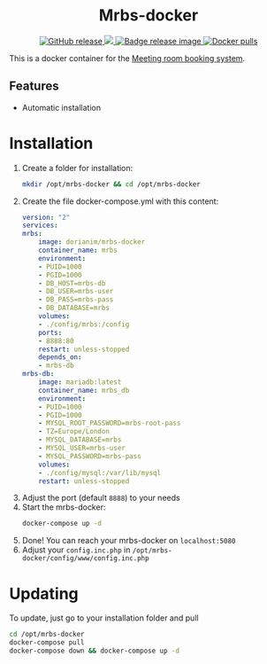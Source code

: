 <h1 align="center">
    Mrbs-docker
</h1>

<p align="center">
    <a href="https://github.com/dorianim/mrbs-docker/releases/latest">
        <img src="https://img.shields.io/github/v/release/dorianim/mrbs-docker?logo=github&logoColor=white" alt="GitHub release"/>
    </a>
    <a href="https://www.gnu.org/licenses/agpl-3.0">
        <img src="https://img.shields.io/badge/License-AGPL%20v3-blue.svg" />
    </a>
    <a href="https://github.com/dorianim/mrbs-docker/actions/workflows/release.yml">
        <img src="https://github.com/dorianim/mrbs-docker/actions/workflows/release.yml/badge.svg" alt="Badge release image" />
    </a>
    <a href="https://hub.docker.com/r/dorianim/mrbs">
        <img src="https://img.shields.io/docker/pulls/dorianim/mrbs.svg" alt="Docker pulls" />
    </a>
</p>

This is a docker container for the [Meeting room booking system](https://github.com/meeting-room-booking-system/mrbs-code).

## Features
- Automatic installation

# Installation
1. Create a folder for installation:
    ```bash
    mkdir /opt/mrbs-docker && cd /opt/mrbs-docker
    ```
2. Create the file docker-compose.yml with this content:
    ```yaml
    version: "2"
    services:
    mrbs:
        image: dorianim/mrbs-docker
        container_name: mrbs
        environment:
        - PUID=1000
        - PGID=1000
        - DB_HOST=mrbs-db
        - DB_USER=mrbs-user
        - DB_PASS=mrbs-pass
        - DB_DATABASE=mrbs
        volumes:
        - ./config/mrbs:/config
        ports:
        - 8888:80
        restart: unless-stopped
        depends_on:
        - mrbs-db
    mrbs-db:
        image: mariadb:latest
        container_name: mrbs_db
        environment:
        - PUID=1000
        - PGID=1000
        - MYSQL_ROOT_PASSWORD=mrbs-root-pass
        - TZ=Europe/London
        - MYSQL_DATABASE=mrbs
        - MYSQL_USER=mrbs-user
        - MYSQL_PASSWORD=mrbs-pass
        volumes:
        - ./config/mysql:/var/lib/mysql
        restart: unless-stopped
    ```
1. Adjust the port (default `8888`) to your needs
2. Start the mrbs-docker:
    ```bash
    docker-compose up -d
    ```
3. Done! You can reach your mrbs-docker on `localhost:5080`
4. Adjust your `config.inc.php` in `/opt/mrbs-docker/config/www/config.inc.php`

# Updating
To update, just go to your installation folder and pull  
```bash
cd /opt/mrbs-docker
docker-compose pull
docker-compose down && docker-compose up -d
```
